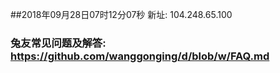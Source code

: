 ##2018年09月28日07时12分07秒 新址: 104.248.65.100
### 兔友常见问题及解答: https://github.com/wanggonging/d/blob/w/FAQ.md
